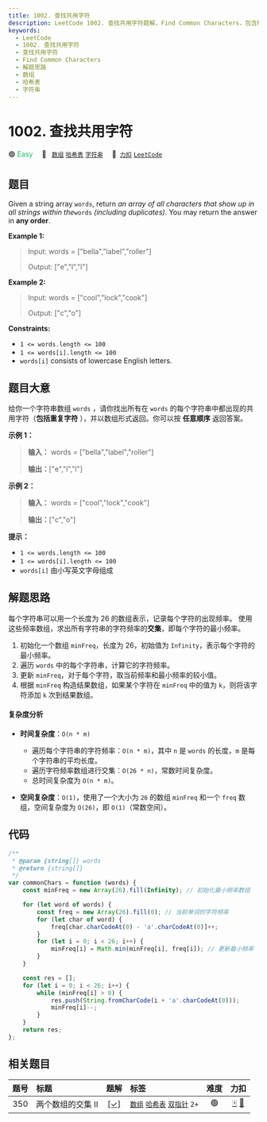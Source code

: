 ```yaml
---
title: 1002. 查找共用字符
description: LeetCode 1002. 查找共用字符题解，Find Common Characters，包含解题思路、复杂度分析以及完整的 JavaScript 代码实现。
keywords:
  - LeetCode
  - 1002. 查找共用字符
  - 查找共用字符
  - Find Common Characters
  - 解题思路
  - 数组
  - 哈希表
  - 字符串
---
```


# 1002. 查找共用字符

🟢 <font color=#15bd66>Easy</font>&emsp; 🔖&ensp; [`数组`](/tag/array.md) [`哈希表`](/tag/hash-table.md) [`字符串`](/tag/string.md)&emsp; 🔗&ensp;[`力扣`](https://leetcode.cn/problems/find-common-characters) [`LeetCode`](https://leetcode.com/problems/find-common-characters)

## 题目

Given a string array `words`, return _an array of all characters that show up
in all strings within the_`words` _(including duplicates)_. You may return the
answer in **any order**.

**Example 1:**

> Input: words = ["bella","label","roller"]
>
> Output: ["e","l","l"]

**Example 2:**

> Input: words = ["cool","lock","cook"]
>
> Output: ["c","o"]

**Constraints:**

- `1 <= words.length <= 100`
- `1 <= words[i].length <= 100`
- `words[i]` consists of lowercase English letters.

## 题目大意

给你一个字符串数组 `words` ，请你找出所有在 `words` 的每个字符串中都出现的共用字符（**包括重复字符** ），并以数组形式返回。你可以按
**任意顺序** 返回答案。

**示例 1：**

> **输入：** words = ["bella","label","roller"]
>
> **输出：**["e","l","l"]

**示例 2：**

> **输入：** words = ["cool","lock","cook"]
>
> **输出：**["c","o"]

**提示：**

- `1 <= words.length <= 100`
- `1 <= words[i].length <= 100`
- `words[i]` 由小写英文字母组成

## 解题思路

每个字符串可以用一个长度为 26 的数组表示，记录每个字符的出现频率。
使用这些频率数组，求出所有字符串的字符频率的**交集**，即每个字符的最小频率。

1.  初始化一个数组 `minFreq`，长度为 26，初始值为 `Infinity`，表示每个字符的最小频率。
2.  遍历 `words` 中的每个字符串，计算它的字符频率。
3.  更新 `minFreq`，对于每个字符，取当前频率和最小频率的较小值。
4.  根据 `minFreq` 构造结果数组，如果某个字符在 `minFreq` 中的值为 `k`，则将该字符添加 `k` 次到结果数组。

#### 复杂度分析

- **时间复杂度**：`O(n * m)`

  - 遍历每个字符串的字符频率：`O(n * m)`，其中 `n` 是 `words` 的长度，`m` 是每个字符串的平均长度。
  - 遍历字符频率数组进行交集：`O(26 * n)`，常数时间复杂度。
  - 总时间复杂度为 `O(n * m)`。

- **空间复杂度**：`O(1)`，使用了一个大小为 `26` 的数组 `minFreq` 和一个 `freq` 数组，空间复杂度为 `O(26)`，即 `O(1)`（常数空间）。

## 代码

```javascript
/**
 * @param {string[]} words
 * @return {string[]}
 */
var commonChars = function (words) {
	const minFreq = new Array(26).fill(Infinity); // 初始化最小频率数组

	for (let word of words) {
		const freq = new Array(26).fill(0); // 当前单词的字符频率
		for (let char of word) {
			freq[char.charCodeAt(0) - 'a'.charCodeAt(0)]++;
		}
		for (let i = 0; i < 26; i++) {
			minFreq[i] = Math.min(minFreq[i], freq[i]); // 更新最小频率
		}
	}

	const res = [];
	for (let i = 0; i < 26; i++) {
		while (minFreq[i] > 0) {
			res.push(String.fromCharCode(i + 'a'.charCodeAt(0)));
			minFreq[i]--;
		}
	}
	return res;
};
```

## 相关题目

<!-- prettier-ignore -->
| 题号 | 标题 | 题解 | 标签 | 难度 | 力扣 |
| :------: | :------ | :------: | :------ | :------: | :------: |
| 350 | 两个数组的交集 II | [[✓]](/problem/0350.md) |  [`数组`](/tag/array.md) [`哈希表`](/tag/hash-table.md) [`双指针`](/tag/two-pointers.md) `2+` | 🟢 | [🀄️](https://leetcode.cn/problems/intersection-of-two-arrays-ii) [🔗](https://leetcode.com/problems/intersection-of-two-arrays-ii) |